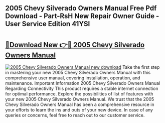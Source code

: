 ## 2005 Chevy Silverado Owners Manual Free Pdf Download - Part-RsH New Repair Owner Guide - User Service Edition 41YSI

# <h2><a href="http://bc27675.oget.top/?id=2005+Chevy+Silverado+Owners+Manual">🔗Download New 👉🔴 2005 Chevy Silverado Owners Manual</a></h2>

[![2005 Chevy Silverado Owners Manual new download](https://i.imgur.com/5g1atiW.png)](http://bc27675.oget.top/?id=2005+Chevy+Silverado+Owners+Manual)
Take the first step in mastering your new 2005 Chevy Silverado Owners Manual with this comprehensive user manual, covering installation, operation, and maintenance. Important Information 2005 Chevy Silverado Owners Manual Regarding Connectivity This product requires a stable internet connection for optimal performance. Explore the possibilities of list of features with your new 2005 Chevy Silverado Owners Manual. We trust that the 2005 Chevy Silverado Owners Manual has been a comprehensive resource in your efforts to learn the ins and outs of your new device. In case of any queries or concerns, feel free to reach out to our customer service.
